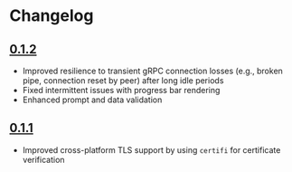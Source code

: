# Changelog

## [0.1.2](https://github.com/queryboost/queryboost/compare/v0.1.1...v0.1.2)

- Improved resilience to transient gRPC connection losses (e.g., broken pipe, connection reset by peer) after long idle periods
- Fixed intermittent issues with progress bar rendering
- Enhanced prompt and data validation

## [0.1.1](https://github.com/queryboost/queryboost/compare/v0.1.0...v0.1.1)

- Improved cross-platform TLS support by using `certifi` for certificate verification
